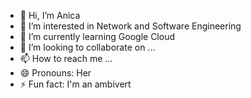 - 👋 Hi, I’m Anica
- 👀 I’m interested in Network and Software Engineering
- 🌱 I’m currently learning Google Cloud 
- 💞️ I’m looking to collaborate on ...
- 📫 How to reach me ... 
- 😄 Pronouns: Her 
- ⚡ Fun fact: I'm an ambivert

<!---
pchnts/pchnts is a ✨ special ✨ repository because its `README.md` (this file) appears on your GitHub profile.
You can click the Preview link to take a look at your changes.
--->
